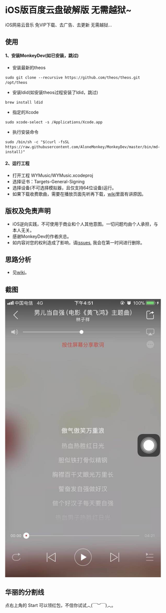 # iOS版百度云盘破解版 无需越狱~

iOS网易云音乐 免VIP下载、去广告、去更新 无需越狱...

## 使用

#### 1、安装MonkeyDev(如已安装，跳过)

- 安装最新的theos

```
sudo git clone --recursive https://github.com/theos/theos.git /opt/theos
```

- 安装ldid(如安装theos过程安装了ldid，跳过)

```
brew install ldid
```

- 指定的Xcode

```
sudo xcode-select -s /Applications/Xcode.app
```

- 执行安装命令

```
sudo /bin/sh -c "$(curl -fsSL https://raw.githubusercontent.com/AloneMonkey/MonkeyDev/master/bin/md-install)"
```

#### 2、运行工程

- 打开工程 WYMusic/WYMusic.xcodeproj 
- 选择证书：Targets-General-Signing
- 选择设备(不可选择模拟器，且仅支持64位设备)运行。
- 如果下载收费歌曲，需要在播放页面先听再下载，[wiki](https://github.com/sunweiliang/NeteaseMusicCrack/wiki)里面有讲原因。


## 版权及免责声明

- iOS逆向实践，不可使用于商业和个人其他意图。一切问题均由个人承担，与本人无关。
- 感谢MonkeyDev的作者庆总。
- 如内容对您的权利造成了影响，请[issues](https://github.com/sunweiliang/NeteaseMusicCrack/issues), 我会在第一时间进行删除。

## 思路分析

- 见[wiki](https://github.com/sunweiliang/NeteaseMusicCrack/wiki)。


## 截图



![img01](./resources/img01.jpeg)







## 华丽的分割线

点右上角的 Start 可以领红包，不信你试试︿(￣︶￣)︿。





